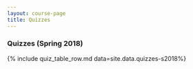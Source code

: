 ```yaml
---
layout: course-page
title: Quizzes
---
```


### Quizzes (Spring 2018)

{% include quiz_table_row.md  data=site.data.quizzes-s2018%}

